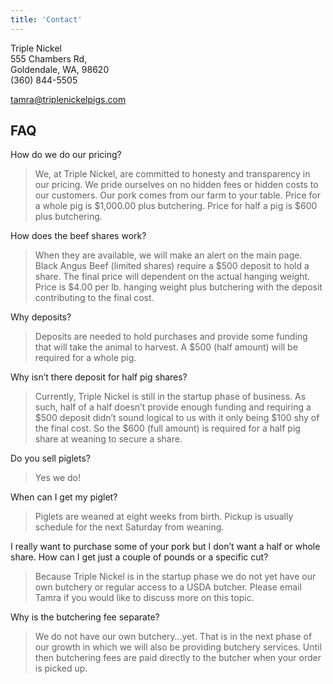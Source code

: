 ```yaml
---
title: 'Contact'
---
```


Triple Nickel\
555 Chambers Rd,\
Goldendale, WA, 98620\
(360) 844-5505

tamra@triplenickelpigs.com

## FAQ

How do we do our pricing?

> We, at Triple Nickel, are committed to honesty and transparency in our pricing. We pride ourselves on no hidden fees or hidden costs to our customers. Our pork comes from our farm to your table. Price for a whole pig is $1,000.00 plus butchering. Price for half a pig is $600 plus butchering.

How does the beef shares work?

> When they are available, we will make an alert on the main page. Black Angus Beef (limited shares) require a $500 deposit to hold a share. The final price will dependent on the actual hanging weight. Price is $4.00 per lb. hanging weight plus butchering with the deposit contributing to the final cost.

 Why deposits?

> Deposits are needed to hold purchases and provide some funding that will take the animal to harvest. A $500 (half amount) will be required for a whole pig.

Why isn’t there deposit for half pig shares?

> Currently, Triple Nickel is still in the startup phase of business. As such, half of a half doesn’t provide enough funding and requiring a $500 deposit didn’t sound logical to us with it only being $100 shy of the final cost. So the $600 (full amount) is required for a half pig share at weaning to secure a share.

Do you sell piglets?

> Yes we do!

When can I get my piglet?

> Piglets are weaned at eight weeks from birth. Pickup is usually schedule for the next Saturday from weaning.

I really want to purchase some of your pork but I don’t want a half or whole share. How can I get just a couple of pounds or a specific cut?

> Because Triple Nickel is in the startup phase we do not yet have our own butchery or regular access to a USDA butcher. Please email Tamra if you would like to discuss more on this topic.

Why is the butchering fee separate?

> We do not have our own butchery…yet. That is in the next phase of our growth in which we will also be providing butchery services. Until then butchering fees are paid directly to the butcher when your order is picked up.